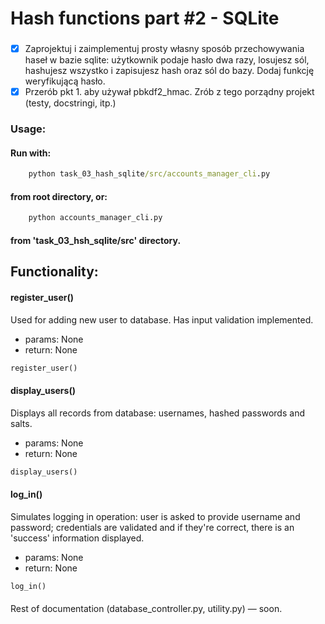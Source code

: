 # Hash functions part #2 - SQLite

###

- [x] Zaprojektuj i zaimplementuj prosty własny sposób przechowywania haseł w bazie sqlite: użytkownik podaje hasło dwa razy, losujesz sól, hashujesz wszystko i zapisujesz hash oraz sól do bazy. Dodaj funkcję weryfikującą hasło.
- [x] Przerób pkt 1. aby używał pbkdf2_hmac. Zrób z tego porządny projekt (testy, docstringi, itp.)

### Usage:

#### Run with:

```cmd
    python task_03_hash_sqlite/src/accounts_manager_cli.py
```
#### from root directory, or:

```cmd
    python accounts_manager_cli.py
```
#### from 'task_03_hsh_sqlite/src' directory.

#### 

## Functionality:

#### register_user()

Used for adding new user to database. Has input validation implemented.

- params: None
- return: None
```python
register_user()
```

#### display_users()

Displays all records from database: usernames, hashed passwords and salts.

- params: None
- return: None
```python
display_users()
```

#### log_in()

Simulates logging in operation: user is asked to provide username and password; credentials are validated and if they're correct, 
there is an 'success' information displayed.

- params: None
- return: None
```python
log_in()
```

####

Rest of documentation (database_controller.py, utility.py) — soon.